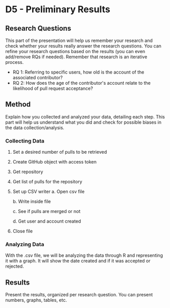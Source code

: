 # D5 - Preliminary Results

## Research Questions
This part of the presentation will help us remember your research and check
whether your results really answer the research questions. You can refine your research questions based
on the results (you can even add/remove RQs if needed). Remember that research is an iterative process.
- RQ 1: Referring to specific users, how old is the account of the associated contributor?
- RQ 2: How does the age of the contributor's account relate to the likelihood of pull request acceptance?

## Method
Explain how you collected and analyzed your data, detailing each step. This part will help us
understand what you did and check for possible biases in the data collection/analysis.
### Collecting Data
1. Set a desired number of pulls to be retrieved
2. Create GitHub object with access token 
3. Get repository 
4. Get list of  pulls for the repository
5. Set up CSV writer
    a. Open csv file
    
    b. Write inside file
    
    c. See if pulls are merged or not
    
    d. Get user and account created
6. Close file
### Analyzing Data
With the .csv file, we will be analyzing the data through R and representing it with a graph. It will show the date created and if it was accepted or rejected.

## Results
Present the results, organized per research question. You can present numbers, graphs, tables,
etc.
